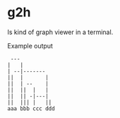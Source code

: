 # g2h

Is kind of graph viewer in a terminal.

Example output

```text
 ---           
|   |          
| --|-------   
||  |       |  
||  | --    |  
||  ||  |   |  
||  || -|---|  
||  ||| |   || 
aaa bbb ccc ddd
```

